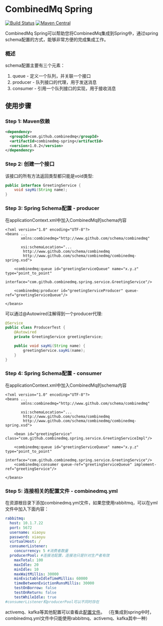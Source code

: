 CombinedMq Spring
========================
[![Build Status](https://travis-ci.com/combinedmq/combinedmq-spring.svg?branch=master)](https://travis-ci.com/combinedmq/combinedmq-spring)
[![Maven Central](https://img.shields.io/maven-central/v/com.github.combinedmq/combinedmq-spring.svg?label=Maven%20Central)](https://search.maven.org/search?q=g:%22com.github.combinedmq%22%20AND%20a:%22combinedmq-spring%22)

CombinedMq Spring可以帮助您将CombinedMq集成到Spring中，通过spring schema配置的方式，能够非常方便的完成集成工作。

### 概述

schema配置主要有三个元素：
1. queue - 定义一个队列，并关联一个接口
2. producer - 队列接口的代理，用于发送消息
3. consumer - 引用一个队列接口的实现，用于接收消息
## 使用步骤
### Step 1: Maven依赖
```xml
<dependency>
  <groupId>com.github.combinedmq</groupId>
  <artifactId>combinedmq-spring</artifactId>
  <version>1.0.2</version>
</dependency>
```
### Step 2: 创建一个接口
该接口的所有方法返回类型都只能是void类型:
```java
public interface GreetingService {
    void sayHi(String name);
}
```
### Step 3: Spring Schema配置 - producer
在applicationContext.xml中加入CombinedMq的schema内容
```
<?xml version="1.0" encoding="UTF-8"?>
<beans ...
       xmlns:combinedmq="http://www.github.com/schema/combinedmq"

       xsi:schemaLocation="...
		http://www.github.com/schema/combinedmq
        http://www.github.com/schema/combinedmq/combinedmq-spring.xsd">

    <combinedmq:queue id="greetingServiceQueue" name="x.y.z" type="point_to_point"
                      interface="com.github.combinedmq.spring.service.GreetingService"/>

    <combinedmq:producer id="greetingServiceProducer" queue-ref="greetingServiceQueue"/>

</beans>
```
可以通过@Autowired注解得到一个producer代理:
```java
@Service
public class ProducerTest {
    @Autowired
    private GreetingService greetingService;

    public void sayHi(String name) {
        greetingService.sayHi(name);
    }
}
```
### Step 4: Spring Schema配置 - consumer
在applicationContext.xml中加入CombinedMq的schema内容

```
<?xml version="1.0" encoding="UTF-8"?>
<beans ...
       xmlns:combinedmq="http://www.github.com/schema/combinedmq"

       xsi:schemaLocation="...
		http://www.github.com/schema/combinedmq
        http://www.github.com/schema/combinedmq/combinedmq-spring.xsd">

    <bean id="greetingService" class="com.github.combinedmq.spring.service.GreetingServiceImpl"/>

    <combinedmq:queue id="greetingServiceQueue" name="x.y.z" type="point_to_point"
                      interface="com.github.combinedmq.spring.service.GreetingService"/>
    <combinedmq:consumer queue-ref="greetingServiceQueue" implement-ref="greetingService"/>

</beans>
```
### Step 5: 连接相关的配置文件 - combinedmq.yml
在资源根目录下添加combinedmq.yml文件，如果您使用rabbitmq，可以在yml文件中加入下面内容：
 
```yaml
rabbitmq:
  host: 10.1.7.22
  port: 5672
  username: xiaoyu
  password: xiaoyu
  virtualHost: /
  consumerListener:
    concurrency: 5 #消费者数量
  producerPool: #连接池配置，连接池只是针对生产者有效
    maxTotal: 100
    maxIdle: 20
    minIdle: 10
    maxWaitMillis: 30000
    minEvictableIdleTimeMillis: 60000
    timeBetweenEvictionRunsMillis: 30000
    testOnBorrow: false
    testOnReturn: false
    testWhileIdle: true
#consumerListener和producerPool可以不同时存在
```
activemq、kafka等其他配置可以查看此[配置文件](https://github.com/combinedmq/combinedmq/blob/master/src/test/resources/combinedmq.yml)。
（在集成到spring中时，combinedmq.yml文件中只能使用rabbitmq、activemq、kafka其中一种）